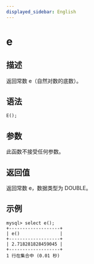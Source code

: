 ```yaml
---
displayed_sidebar: English
---
```


# e

## 描述

返回常数 e（自然对数的底数）。

## 语法

```SQL
E();
```

## 参数

此函数不接受任何参数。

## 返回值

返回常数 e，数据类型为 DOUBLE。

## 示例

```Plaintext
mysql> select e();
+-------------------+
| e()               |
+-------------------+
| 2.718281828459045 |
+-------------------+
1 行在集合中 (0.01 秒)
```